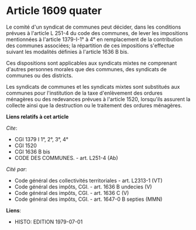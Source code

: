 # Article 1609 quater

Le comité d'un syndicat de communes peut décider, dans les conditions prévues à l'article L 251-4 du code des communes, de
lever les impositions mentionnées à l'article 1379-I-1° à 4° en remplacement de la contribution des communes associées; la
répartition de ces impositions s'effectue suivant les modalités définies à l'article 1636 B bis.

Ces dispositions sont applicables aux syndicats mixtes ne comprenant d'autres personnes morales que des communes, des
syndicats de communes ou des districts.

Les syndicats de communes et les syndicats mixtes sont substitués aux communes pour l'institution de la taxe d'enlèvement des
ordures ménagères ou des redevances prévues à l'article 1520, lorsqu'ils assurent la collecte ainsi que la destruction ou le
traitement des ordures ménagères.

**Liens relatifs à cet article**

_Cite_:

  - CGI 1379 I 1°, 2°, 3°, 4°
  - CGI 1520
  - CGI 1636 B bis
  - CODE DES COMMUNES. - art. L251-4 (Ab)

_Cité par_:

  - Code général des collectivités territoriales - art. L2313-1 (VT)
  - Code général des impôts, CGI. - art. 1636 B undecies (V)
  - Code général des impôts, CGI. - art. 1636 C (V)
  - Code général des impôts, CGI. - art. 1647-0 B septies (MMN)

**Liens**:

  - HISTO: EDITION 1979-07-01
